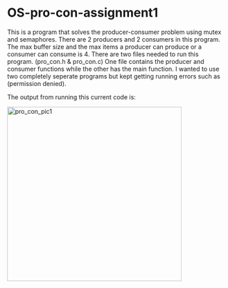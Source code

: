 # OS-pro-con-assignment1

This is a program that solves the producer-consumer problem using mutex and semaphores.
There are 2 producers and 2 consumers in this program.
The max buffer size and the max items a producer can produce or a consumer can consume is 4.
There are two files needed to run this program. (pro_con.h & pro_con.c)
One file contains the producer and consumer functions while the other has the main function.
I wanted to use two completely seperate programs but kept getting running errors such as (permission denied). 

The output from running this current code is:

<img width="402" alt="pro_con_pic1" src="https://user-images.githubusercontent.com/91495498/139380429-0c99ad4f-1644-41b5-9df4-337a50d8aad0.png">
